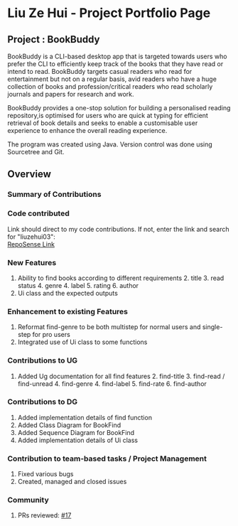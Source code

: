 # Liu Ze Hui - Project Portfolio Page

## Project : BookBuddy
BookBuddy is a CLI-based desktop app that is targeted towards users who prefer the CLI to efficiently keep track of the books that
they have read or intend to read. BookBuddy targets casual readers who read for entertainment but not on a regular basis, avid readers
who have a huge collection of books and profession/critical readers who read scholarly journals and papers for research and work.

BookBuddy provides a one-stop solution for building a personalised reading repository,is optimised for users who are quick at typing for
efficient retrieval of book details and seeks to enable a customisable user experience to enhance the overall reading experience.

The program was created using Java. Version control was done using Sourcetree and Git.

## Overview

### Summary of Contributions

### Code contributed
Link should direct to my code contributions. If not, enter the link and search for "liuzehui03":  
[RepoSense Link](https://nus-cs2113-ay2324s2.github.io/tp-dashboard/?search=liuzehui03&breakdown=true&sort=groupTitle%20dsc&sortWithin=title&since=2024-02-23&timeframe=commit&mergegroup=&groupSelect=groupByRepos&checkedFileTypes=docs~functional-code~test-code~other&tabOpen=true&tabType=authorship&tabAuthor=liuzehui03&tabRepo=AY2324S2-CS2113-F15-4%2Ftp%5Bmaster%5D&authorshipIsMergeGroup=false&authorshipFileTypes=docs~functional-code~test-code&authorshipIsBinaryFileTypeChecked=false&authorshipIsIgnoredFilesChecked=false)

### New Features
1. Ability to find books according to different requirements
   2. title
   3. read status
   4. genre
   4. label
   5. rating
   6. author
7. Ui class and the expected outputs

### Enhancement to existing Features
1. Reformat find-genre to be both multistep for normal users and single-step for pro users
2. Integrated use of Ui class to some functions

### Contributions to UG
1. Added Ug documentation for all find features
   2. find-title
   3. find-read / find-unread
   4. find-genre
   4. find-label
   5. find-rate
   6. find-author

### Contributions to DG
1. Added implementation details of find function
2. Added Class Diagram for BookFind
3. Added Sequence Diagram for BookFind
4. Added implementation details of Ui class

### Contribution to team-based tasks / Project Management
1. Fixed various bugs
2. Created, managed and closed issues

### Community
1. PRs reviewed: [#17](https://github.com/AY2324S2-CS2113-F15-4/tp/pull/17)

